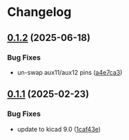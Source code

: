# Changelog

## [0.1.2](https://github.com/mikesmitty/rp24-dcc-decoder/compare/e24-receiver-board-v0.1.1...e24-receiver-board-v0.1.2) (2025-06-18)


### Bug Fixes

* un-swap aux11/aux12 pins ([a4e7ca3](https://github.com/mikesmitty/rp24-dcc-decoder/commit/a4e7ca3ea81a5f14c1e2768d6be0322b92dff5f2))

## [0.1.1](https://github.com/mikesmitty/rp24-dcc-decoder/compare/e24-receiver-board-v0.1.0...e24-receiver-board-v0.1.1) (2025-02-23)


### Bug Fixes

* update to kicad 9.0 ([1caf43e](https://github.com/mikesmitty/rp24-dcc-decoder/commit/1caf43eae2056ed70c1e3e898e5bf193f2a6ef8b))
